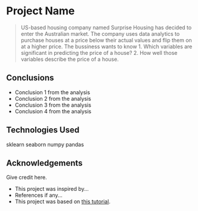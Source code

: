 # Project Name
>US-based housing company named Surprise Housing has decided to enter the Australian market. The company uses data analytics to purchase houses at a price below their actual values and flip them on at a higher price.
The bussiness wants to know 
    1. Which variables are significant in predicting the price of a house?
    2. How well those variables describe the price of a house. 



<!-- You don't have to answer all the questions - just the ones relevant to your project. -->

## Conclusions
- Conclusion 1 from the analysis
- Conclusion 2 from the analysis
- Conclusion 3 from the analysis
- Conclusion 4 from the analysis

<!-- You don't have to answer all the questions - just the ones relevant to your project. -->


## Technologies Used
sklearn
seaborn
numpy
pandas

<!-- As the libraries versions keep on changing, it is recommended to mention the version of library used in this project -->

## Acknowledgements
Give credit here.
- This project was inspired by...
- References if any...
- This project was based on [this tutorial](upgrad.com).




